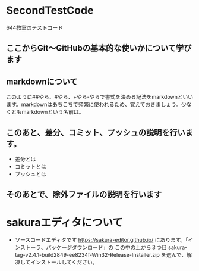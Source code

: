 # SecondTestCode
644教室のテストコード
## ここからGit～GitHubの基本的な使いかについて学びます
## markdownについて
このように##やら、#やら、+やら-やらで書式を決める記法をmarkdownといいます。markdownはあちこちで頻繁に使われるため、覚えておきましょう。少なくともmarkdownという名前は。
## このあと、差分、コミット、プッシュの説明を行います。
- 差分とは
- コミットとは
- プッシュとは
## そのあとで、除外ファイルの説明を行います
# sakuraエディタについて
- ソースコードエディタです
https://sakura-editor.github.io/
にあります。「インストーラ、パッケージダウンロード」の
この中の上から３つ目
sakura-tag-v2.4.1-build2849-ee8234f-Win32-Release-Installer.zip
を選んで、解凍してインストールしてください。



